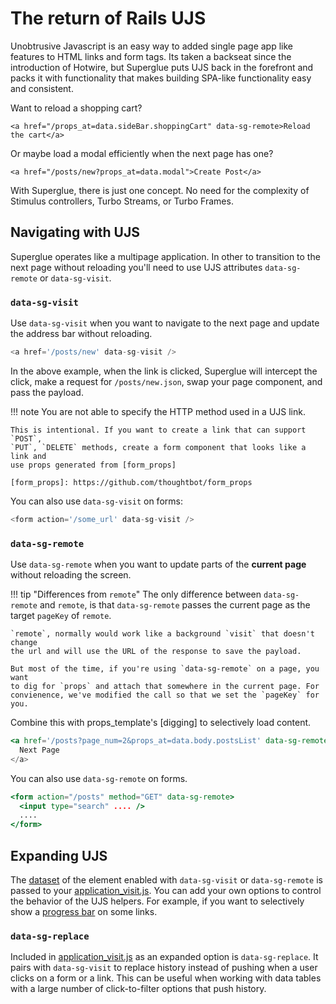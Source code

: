 # The return of Rails UJS

Unobtrusive Javascript is an easy way to added single page app like features to
HTML links and form tags. Its taken a backseat since the introduction of Hotwire,
but Superglue puts UJS back in the forefront and packs it with functionality
that makes building SPA-like functionality easy and consistent.

Want to reload a shopping cart?

```
<a href="/props_at=data.sideBar.shoppingCart" data-sg-remote>Reload the cart</a>
```

Or maybe load a modal efficiently when the next page has one?

```
<a href="/posts/new?props_at=data.modal">Create Post</a>
```

With Superglue, there is just one concept. No need for the complexity of
Stimulus controllers, Turbo Streams, or Turbo Frames.

## Navigating with UJS

Superglue operates like a multipage application. In other to transition to the
next page without reloading you'll need to use UJS attributes `data-sg-remote`
or `data-sg-visit`.

### `data-sg-visit`

Use `data-sg-visit` when you want to navigate to the next page and update the
address bar without reloading.

```javascript
<a href='/posts/new' data-sg-visit />
```

In the above example, when the link is clicked, Superglue will intercept the click,
make a request for `/posts/new.json`, swap your page component, and pass the payload.


!!! note
    You are not able to specify the HTTP method used in a UJS link.

    This is intentional. If you want to create a link that can support `POST`,
    `PUT`, `DELETE` methods, create a form component that looks like a link and
    use props generated from [form_props]

    [form_props]: https://github.com/thoughtbot/form_props

You can also use `data-sg-visit` on forms:

```javascript
<form action='/some_url' data-sg-visit />
```

### `data-sg-remote`

Use `data-sg-remote` when you want to update parts of the **current page** without
reloading the screen.

!!! tip "Differences from `remote`"
    The only difference between `data-sg-remote` and `remote`, is that
    `data-sg-remote` passes the current page as the target `pageKey` of
    `remote`.

    `remote`, normally would work like a background `visit` that doesn't change
    the url and will use the URL of the response to save the payload.

    But most of the time, if you're using `data-sg-remote` on a page, you want
    to dig for `props` and attach that somewhere in the current page. For
    convienence, we've modified the call so that we set the `pageKey` for you.

Combine this with props_template's [digging] to selectively load content.

```jsx
<a href='/posts?page_num=2&props_at=data.body.postsList' data-sg-remote/>
  Next Page
</a>
```

You can also use `data-sg-remote` on forms.

```jsx
<form action="/posts" method="GET" data-sg-remote>
  <input type="search" .... />
  ....
</form>
```

## Expanding UJS

The [dataset] of the element enabled with `data-sg-visit` or `data-sg-remote` is
passed to your [application_visit.js]. You can add your own options to control the
behavior of the UJS helpers. For example, if you want to selectively show a
[progress bar] on some links.


### `data-sg-replace`

Included in [application_visit.js] as an expanded option is `data-sg-replace`.
It pairs with `data-sg-visit` to replace history instead of pushing when a
user clicks on a form or a link. This can be useful when working with data
tables with a large number of click-to-filter options that push history.

[dataset]: https://developer.mozilla.org/en-US/docs/Web/API/HTMLElement/dataset
[application_visit.js]: ./configuration.md
[progress bar]: ./recipes/progress-bar.md
